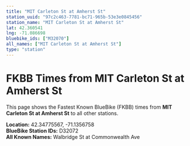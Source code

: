 ```yaml
---
title: "MIT Carleton St at Amherst St"
station_uuid: "97c2c463-7781-bc71-965b-53e3e0845456"
station_name: "MIT Carleton St at Amherst St"
lat: 42.360541
lng: -71.086698
bluebike_ids: ["M32070"]
all_names: ["MIT Carleton St at Amherst St"]
type: "station"
---
```


# FKBB Times from MIT Carleton St at Amherst St

This page shows the Fastest Known BlueBike (FKBB) times from **MIT Carleton St at Amherst St** to all other stations.

**Location:** 42.34775567, -71.1356758  
**BlueBike Station IDs:** D32072  
**All Known Names:** Walbridge St at Commonwealth Ave

